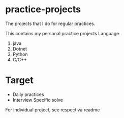 # practice-projects
The projects that I do for regular practices.

This contains my personal practice projects 
Language 
1. java
2. Dotnet
3. Python
4. C/C++


# Target 
- Daily practices
- Interview Specific solve

For individual project, see respectiva readme
